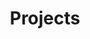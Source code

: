 ---
title: Projects
layout: collection
permalink: /projects/
collection: projects

# https://mmistakes.github.io/minimal-mistakes/docs/layouts/#taxonomy-archives
entries_layout: grid
sort_by: title
author_profile: true
classes: wide
---
